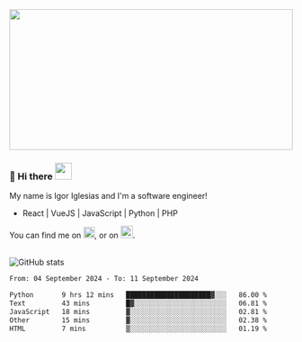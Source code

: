 <img src="https://c.tenor.com/KjVxfRrrncUAAAAd/matrix.gif" width="100%" height="250px">

### 🔭 Hi there <img src="https://raw.githubusercontent.com/MartinHeinz/MartinHeinz/master/wave.gif" width="30px">


My name is Igor Iglesias and I'm a software engineer!
<br>

<ul>
  <li> React | VueJS | JavaScript | Python | PHP </li>
</ul>
You can find me on <a href="https://twitter.com/IgorIglesias5"><img src="https://i.imgur.com/JLLlB5S.png" width="20px"></a>, or on <a href="https://www.linkedin.com/in/igor-iglesias-62478428/"><img src="https://i.imgur.com/PXyIkWx.png" width="22px"></a>.

<br>
<br>

![GitHub stats](https://github-readme-stats.vercel.app/api?username=igoiglesias&show_icons=true&count_private=true&theme=chartreuse-dark&hide_title=true)

<!--START_SECTION:waka-->

```txt
From: 04 September 2024 - To: 11 September 2024

Python       9 hrs 12 mins   █████████████████████▓░░░   86.00 %
Text         43 mins         █▓░░░░░░░░░░░░░░░░░░░░░░░   06.81 %
JavaScript   18 mins         ▓░░░░░░░░░░░░░░░░░░░░░░░░   02.81 %
Other        15 mins         ▓░░░░░░░░░░░░░░░░░░░░░░░░   02.38 %
HTML         7 mins          ▒░░░░░░░░░░░░░░░░░░░░░░░░   01.19 %
```

<!--END_SECTION:waka-->
